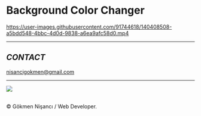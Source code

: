 # Background Color Changer


https://user-images.githubusercontent.com/91744618/140408508-a5bdd548-4bbc-4d0d-9838-a6ea9afc58d0.mp4


<hr>
<h2><i>CONTACT</i></h2>
<a href = "http://www.gmail.com" > nisancigokmen@gmail.com</a> <br>
<hr>
<div>
<img src="https://media3.giphy.com/media/l4FGljozu0MI3iK4M/giphy.gif?cid=ecf05e47dpbsgztdt3c6dzpmrssb8qquto6wo85m0dhw68ct&rid=giphy.gif&ct=g">
</div><br>

&copy; Gökmen Nişancı / Web Developer.
